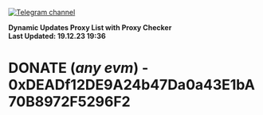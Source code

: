 [![Telegram channel](https://img.shields.io/endpoint?url=https://runkit.io/damiankrawczyk/telegram-badge/branches/master?url=https://t.me/n4z4v0d)](https://t.me/n4z4v0d) 

**Dynamic Updates Proxy List with Proxy Checker**  
**Last Updated: 19.12.23 19:36**

# DONATE (_any evm_) - 0xDEADf12DE9A24b47Da0a43E1bA70B8972F5296F2
